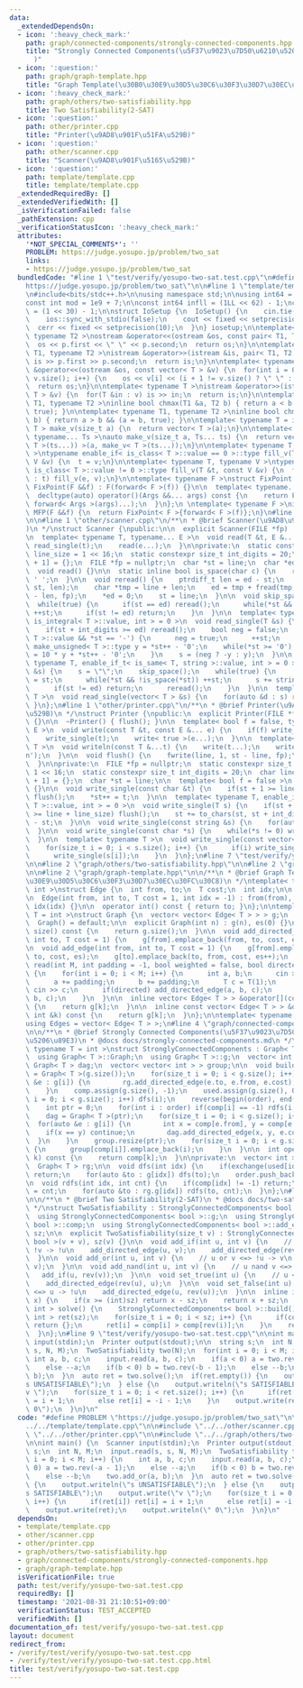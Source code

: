```yaml
---
data:
  _extendedDependsOn:
  - icon: ':heavy_check_mark:'
    path: graph/connected-components/strongly-connected-components.hpp
    title: "Strongly Connected Components(\u5F37\u9023\u7D50\u6210\u5206\u5206\u89E3\
      )"
  - icon: ':question:'
    path: graph/graph-template.hpp
    title: "Graph Template(\u30B0\u30E9\u30D5\u30C6\u30F3\u30D7\u30EC\u30FC\u30C8)"
  - icon: ':heavy_check_mark:'
    path: graph/others/two-satisfiability.hpp
    title: Two Satisfiability(2-SAT)
  - icon: ':question:'
    path: other/printer.cpp
    title: "Printer(\u9AD8\u901F\u51FA\u529B)"
  - icon: ':question:'
    path: other/scanner.cpp
    title: "Scanner(\u9AD8\u901F\u5165\u529B)"
  - icon: ':question:'
    path: template/template.cpp
    title: template/template.cpp
  _extendedRequiredBy: []
  _extendedVerifiedWith: []
  _isVerificationFailed: false
  _pathExtension: cpp
  _verificationStatusIcon: ':heavy_check_mark:'
  attributes:
    '*NOT_SPECIAL_COMMENTS*': ''
    PROBLEM: https://judge.yosupo.jp/problem/two_sat
    links:
    - https://judge.yosupo.jp/problem/two_sat
  bundledCode: "#line 1 \"test/verify/yosupo-two-sat.test.cpp\"\n#define PROBLEM \"\
    https://judge.yosupo.jp/problem/two_sat\"\n\n#line 1 \"template/template.cpp\"\
    \n#include<bits/stdc++.h>\n\nusing namespace std;\n\nusing int64 = long long;\n\
    const int mod = 1e9 + 7;\n\nconst int64 infll = (1LL << 62) - 1;\nconst int inf\
    \ = (1 << 30) - 1;\n\nstruct IoSetup {\n  IoSetup() {\n    cin.tie(nullptr);\n\
    \    ios::sync_with_stdio(false);\n    cout << fixed << setprecision(10);\n  \
    \  cerr << fixed << setprecision(10);\n  }\n} iosetup;\n\ntemplate< typename T1,\
    \ typename T2 >\nostream &operator<<(ostream &os, const pair< T1, T2 >& p) {\n\
    \  os << p.first << \" \" << p.second;\n  return os;\n}\n\ntemplate< typename\
    \ T1, typename T2 >\nistream &operator>>(istream &is, pair< T1, T2 > &p) {\n \
    \ is >> p.first >> p.second;\n  return is;\n}\n\ntemplate< typename T >\nostream\
    \ &operator<<(ostream &os, const vector< T > &v) {\n  for(int i = 0; i < (int)\
    \ v.size(); i++) {\n    os << v[i] << (i + 1 != v.size() ? \" \" : \"\");\n  }\n\
    \  return os;\n}\n\ntemplate< typename T >\nistream &operator>>(istream &is, vector<\
    \ T > &v) {\n  for(T &in : v) is >> in;\n  return is;\n}\n\ntemplate< typename\
    \ T1, typename T2 >\ninline bool chmax(T1 &a, T2 b) { return a < b && (a = b,\
    \ true); }\n\ntemplate< typename T1, typename T2 >\ninline bool chmin(T1 &a, T2\
    \ b) { return a > b && (a = b, true); }\n\ntemplate< typename T = int64 >\nvector<\
    \ T > make_v(size_t a) {\n  return vector< T >(a);\n}\n\ntemplate< typename T,\
    \ typename... Ts >\nauto make_v(size_t a, Ts... ts) {\n  return vector< decltype(make_v<\
    \ T >(ts...)) >(a, make_v< T >(ts...));\n}\n\ntemplate< typename T, typename V\
    \ >\ntypename enable_if< is_class< T >::value == 0 >::type fill_v(T &t, const\
    \ V &v) {\n  t = v;\n}\n\ntemplate< typename T, typename V >\ntypename enable_if<\
    \ is_class< T >::value != 0 >::type fill_v(T &t, const V &v) {\n  for(auto &e\
    \ : t) fill_v(e, v);\n}\n\ntemplate< typename F >\nstruct FixPoint : F {\n  explicit\
    \ FixPoint(F &&f) : F(forward< F >(f)) {}\n\n  template< typename... Args >\n\
    \  decltype(auto) operator()(Args &&... args) const {\n    return F::operator()(*this,\
    \ forward< Args >(args)...);\n  }\n};\n \ntemplate< typename F >\ninline decltype(auto)\
    \ MFP(F &&f) {\n  return FixPoint< F >{forward< F >(f)};\n}\n#line 4 \"test/verify/yosupo-two-sat.test.cpp\"\
    \n\n#line 1 \"other/scanner.cpp\"\n/**\n * @brief Scanner(\u9AD8\u901F\u5165\u529B\
    )\n */\nstruct Scanner {\npublic:\n\n  explicit Scanner(FILE *fp) : fp(fp) {}\n\
    \n  template< typename T, typename... E >\n  void read(T &t, E &... e) {\n   \
    \ read_single(t);\n    read(e...);\n  }\n\nprivate:\n  static constexpr size_t\
    \ line_size = 1 << 16;\n  static constexpr size_t int_digits = 20;\n  char line[line_size\
    \ + 1] = {};\n  FILE *fp = nullptr;\n  char *st = line;\n  char *ed = line;\n\n\
    \  void read() {}\n\n  static inline bool is_space(char c) {\n    return c <=\
    \ ' ';\n  }\n\n  void reread() {\n    ptrdiff_t len = ed - st;\n    memmove(line,\
    \ st, len);\n    char *tmp = line + len;\n    ed = tmp + fread(tmp, 1, line_size\
    \ - len, fp);\n    *ed = 0;\n    st = line;\n  }\n\n  void skip_space() {\n  \
    \  while(true) {\n      if(st == ed) reread();\n      while(*st && is_space(*st))\
    \ ++st;\n      if(st != ed) return;\n    }\n  }\n\n  template< typename T, enable_if_t<\
    \ is_integral< T >::value, int > = 0 >\n  void read_single(T &s) {\n    skip_space();\n\
    \    if(st + int_digits >= ed) reread();\n    bool neg = false;\n    if(is_signed<\
    \ T >::value && *st == '-') {\n      neg = true;\n      ++st;\n    }\n    typename\
    \ make_unsigned< T >::type y = *st++ - '0';\n    while(*st >= '0') {\n      y\
    \ = 10 * y + *st++ - '0';\n    }\n    s = (neg ? -y : y);\n  }\n\n  template<\
    \ typename T, enable_if_t< is_same< T, string >::value, int > = 0 >\n  void read_single(T\
    \ &s) {\n    s = \"\";\n    skip_space();\n    while(true) {\n      char *base\
    \ = st;\n      while(*st && !is_space(*st)) ++st;\n      s += string(base, st);\n\
    \      if(st != ed) return;\n      reread();\n    }\n  }\n\n  template< typename\
    \ T >\n  void read_single(vector< T > &s) {\n    for(auto &d : s) read(d);\n \
    \ }\n};\n#line 1 \"other/printer.cpp\"\n/**\n * @brief Printer(\u9AD8\u901F\u51FA\
    \u529B)\n */\nstruct Printer {\npublic:\n  explicit Printer(FILE *fp) : fp(fp)\
    \ {}\n\n  ~Printer() { flush(); }\n\n  template< bool f = false, typename T, typename...\
    \ E >\n  void write(const T &t, const E &... e) {\n    if(f) write_single(' ');\n\
    \    write_single(t);\n    write< true >(e...);\n  }\n\n  template< typename...\
    \ T >\n  void writeln(const T &...t) {\n    write(t...);\n    write_single('\\\
    n');\n  }\n\n  void flush() {\n    fwrite(line, 1, st - line, fp);\n    st = line;\n\
    \  }\n\nprivate:\n  FILE *fp = nullptr;\n  static constexpr size_t line_size =\
    \ 1 << 16;\n  static constexpr size_t int_digits = 20;\n  char line[line_size\
    \ + 1] = {};\n  char *st = line;\n\n  template< bool f = false >\n  void write()\
    \ {}\n\n  void write_single(const char &t) {\n    if(st + 1 >= line + line_size)\
    \ flush();\n    *st++ = t;\n  }\n\n  template< typename T, enable_if_t< is_integral<\
    \ T >::value, int > = 0 >\n  void write_single(T s) {\n    if(st + int_digits\
    \ >= line + line_size) flush();\n    st += to_chars(st, st + int_digits, s).ptr\
    \ - st;\n  }\n\n  void write_single(const string &s) {\n    for(auto &c: s) write_single(c);\n\
    \  }\n\n  void write_single(const char *s) {\n    while(*s != 0) write_single(*s++);\n\
    \  }\n\n  template< typename T >\n  void write_single(const vector< T > &s) {\n\
    \    for(size_t i = 0; i < s.size(); i++) {\n      if(i) write_single(' ');\n\
    \      write_single(s[i]);\n    }\n  }\n};\n#line 7 \"test/verify/yosupo-two-sat.test.cpp\"\
    \n\n#line 2 \"graph/others/two-satisfiability.hpp\"\n\n#line 2 \"graph/connected-components/strongly-connected-components.hpp\"\
    \n\n#line 2 \"graph/graph-template.hpp\"\n\n/**\n * @brief Graph Template(\u30B0\
    \u30E9\u30D5\u30C6\u30F3\u30D7\u30EC\u30FC\u30C8)\n */\ntemplate< typename T =\
    \ int >\nstruct Edge {\n  int from, to;\n  T cost;\n  int idx;\n\n  Edge() = default;\n\
    \n  Edge(int from, int to, T cost = 1, int idx = -1) : from(from), to(to), cost(cost),\
    \ idx(idx) {}\n\n  operator int() const { return to; }\n};\n\ntemplate< typename\
    \ T = int >\nstruct Graph {\n  vector< vector< Edge< T > > > g;\n  int es;\n\n\
    \  Graph() = default;\n\n  explicit Graph(int n) : g(n), es(0) {}\n\n  size_t\
    \ size() const {\n    return g.size();\n  }\n\n  void add_directed_edge(int from,\
    \ int to, T cost = 1) {\n    g[from].emplace_back(from, to, cost, es++);\n  }\n\
    \n  void add_edge(int from, int to, T cost = 1) {\n    g[from].emplace_back(from,\
    \ to, cost, es);\n    g[to].emplace_back(to, from, cost, es++);\n  }\n\n  void\
    \ read(int M, int padding = -1, bool weighted = false, bool directed = false)\
    \ {\n    for(int i = 0; i < M; i++) {\n      int a, b;\n      cin >> a >> b;\n\
    \      a += padding;\n      b += padding;\n      T c = T(1);\n      if(weighted)\
    \ cin >> c;\n      if(directed) add_directed_edge(a, b, c);\n      else add_edge(a,\
    \ b, c);\n    }\n  }\n\n  inline vector< Edge< T > > &operator[](const int &k)\
    \ {\n    return g[k];\n  }\n\n  inline const vector< Edge< T > > &operator[](const\
    \ int &k) const {\n    return g[k];\n  }\n};\n\ntemplate< typename T = int >\n\
    using Edges = vector< Edge< T > >;\n#line 4 \"graph/connected-components/strongly-connected-components.hpp\"\
    \n\n/**\n * @brief Strongly Connected Components(\u5F37\u9023\u7D50\u6210\u5206\
    \u5206\u89E3)\n * @docs docs/strongly-connected-components.md\n */\ntemplate<\
    \ typename T = int >\nstruct StronglyConnectedComponents : Graph< T > {\npublic:\n\
    \  using Graph< T >::Graph;\n  using Graph< T >::g;\n  vector< int > comp;\n \
    \ Graph< T > dag;\n  vector< vector< int > > group;\n\n  void build() {\n    rg\
    \ = Graph< T >(g.size());\n    for(size_t i = 0; i < g.size(); i++) {\n      for(auto\
    \ &e : g[i]) {\n        rg.add_directed_edge(e.to, e.from, e.cost);\n      }\n\
    \    }\n    comp.assign(g.size(), -1);\n    used.assign(g.size(), 0);\n    for(size_t\
    \ i = 0; i < g.size(); i++) dfs(i);\n    reverse(begin(order), end(order));\n\
    \    int ptr = 0;\n    for(int i : order) if(comp[i] == -1) rdfs(i, ptr), ptr++;\n\
    \    dag = Graph< T >(ptr);\n    for(size_t i = 0; i < g.size(); i++) {\n    \
    \  for(auto &e : g[i]) {\n        int x = comp[e.from], y = comp[e.to];\n    \
    \    if(x == y) continue;\n        dag.add_directed_edge(x, y, e.cost);\n    \
    \  }\n    }\n    group.resize(ptr);\n    for(size_t i = 0; i < g.size(); i++)\
    \ {\n      group[comp[i]].emplace_back(i);\n    }\n  }\n\n  int operator[](int\
    \ k) const {\n    return comp[k];\n  }\n\nprivate:\n  vector< int > order, used;\n\
    \  Graph< T > rg;\n\n  void dfs(int idx) {\n    if(exchange(used[idx], true))\
    \ return;\n    for(auto &to : g[idx]) dfs(to);\n    order.push_back(idx);\n  }\n\
    \n  void rdfs(int idx, int cnt) {\n    if(comp[idx] != -1) return;\n    comp[idx]\
    \ = cnt;\n    for(auto &to : rg.g[idx]) rdfs(to, cnt);\n  }\n};\n#line 4 \"graph/others/two-satisfiability.hpp\"\
    \n\n/**\n * @brief Two Satisfiability(2-SAT)\n * @docs docs/two-satisfiability.md\n\
    \ */\nstruct TwoSatisfiability : StronglyConnectedComponents< bool > {\npublic:\n\
    \  using StronglyConnectedComponents< bool >::g;\n  using StronglyConnectedComponents<\
    \ bool >::comp;\n  using StronglyConnectedComponents< bool >::add_edge;\n  size_t\
    \ sz;\n\n  explicit TwoSatisfiability(size_t v) : StronglyConnectedComponents<\
    \ bool >(v + v), sz(v) {}\n\n  void add_if(int u, int v) {\n    // u -> v <=>\
    \ !v -> !u\n    add_directed_edge(u, v);\n    add_directed_edge(rev(v), rev(u));\n\
    \  }\n\n  void add_or(int u, int v) {\n    // u or v <=> !u -> v\n    add_if(rev(u),\
    \ v);\n  }\n\n  void add_nand(int u, int v) {\n    // u nand v <=> u -> !v\n \
    \   add_if(u, rev(v));\n  }\n\n  void set_true(int u) {\n    // u <=> !u -> u\n\
    \    add_directed_edge(rev(u), u);\n  }\n\n  void set_false(int u) {\n    // !u\
    \ <=> u -> !u\n    add_directed_edge(u, rev(u));\n  }\n\n  inline int rev(int\
    \ x) {\n    if(x >= (int)sz) return x - sz;\n    return x + sz;\n  }\n\n  vector<\
    \ int > solve() {\n    StronglyConnectedComponents< bool >::build();\n    vector<\
    \ int > ret(sz);\n    for(size_t i = 0; i < sz; i++) {\n      if(comp[i] == comp[rev(i)])\
    \ return {};\n      ret[i] = comp[i] > comp[rev(i)];\n    }\n    return ret;\n\
    \  }\n};\n#line 9 \"test/verify/yosupo-two-sat.test.cpp\"\n\nint main() {\n  Scanner\
    \ input(stdin);\n  Printer output(stdout);\n\n  string s;\n  int N, M;\n  input.read(s,\
    \ s, N, M);\n  TwoSatisfiability two(N);\n  for(int i = 0; i < M; i++) {\n   \
    \ int a, b, c;\n    input.read(a, b, c);\n    if(a < 0) a = two.rev(-a - 1);\n\
    \    else --a;\n    if(b < 0) b = two.rev(-b - 1);\n    else --b;\n    two.add_or(a,\
    \ b);\n  }\n  auto ret = two.solve();\n  if(ret.empty()) {\n    output.writeln(\"\
    s UNSATISFIABLE\");\n  } else {\n    output.writeln(\"s SATISFIABLE\");\n    output.write(\"\
    v \");\n    for(size_t i = 0; i < ret.size(); i++) {\n      if(ret[i]) ret[i]\
    \ = i + 1;\n      else ret[i] = -i - 1;\n    }\n    output.write(ret);\n    output.writeln(\"\
    \ 0\");\n  }\n}\n"
  code: "#define PROBLEM \"https://judge.yosupo.jp/problem/two_sat\"\n\n#include \"\
    ../../template/template.cpp\"\n\n#include \"../../other/scanner.cpp\"\n#include\
    \ \"../../other/printer.cpp\"\n\n#include \"../../graph/others/two-satisfiability.hpp\"\
    \n\nint main() {\n  Scanner input(stdin);\n  Printer output(stdout);\n\n  string\
    \ s;\n  int N, M;\n  input.read(s, s, N, M);\n  TwoSatisfiability two(N);\n  for(int\
    \ i = 0; i < M; i++) {\n    int a, b, c;\n    input.read(a, b, c);\n    if(a <\
    \ 0) a = two.rev(-a - 1);\n    else --a;\n    if(b < 0) b = two.rev(-b - 1);\n\
    \    else --b;\n    two.add_or(a, b);\n  }\n  auto ret = two.solve();\n  if(ret.empty())\
    \ {\n    output.writeln(\"s UNSATISFIABLE\");\n  } else {\n    output.writeln(\"\
    s SATISFIABLE\");\n    output.write(\"v \");\n    for(size_t i = 0; i < ret.size();\
    \ i++) {\n      if(ret[i]) ret[i] = i + 1;\n      else ret[i] = -i - 1;\n    }\n\
    \    output.write(ret);\n    output.writeln(\" 0\");\n  }\n}\n"
  dependsOn:
  - template/template.cpp
  - other/scanner.cpp
  - other/printer.cpp
  - graph/others/two-satisfiability.hpp
  - graph/connected-components/strongly-connected-components.hpp
  - graph/graph-template.hpp
  isVerificationFile: true
  path: test/verify/yosupo-two-sat.test.cpp
  requiredBy: []
  timestamp: '2021-08-31 21:10:51+09:00'
  verificationStatus: TEST_ACCEPTED
  verifiedWith: []
documentation_of: test/verify/yosupo-two-sat.test.cpp
layout: document
redirect_from:
- /verify/test/verify/yosupo-two-sat.test.cpp
- /verify/test/verify/yosupo-two-sat.test.cpp.html
title: test/verify/yosupo-two-sat.test.cpp
---
```

